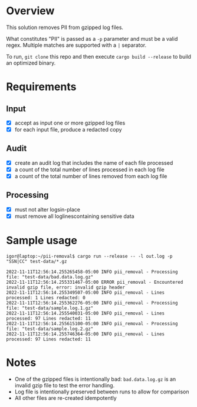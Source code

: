 # Overview
This solution removes PII from gzipped log files. 

What constitutes "PII" is passed as a `-p` parameter and must be a valid regex. Multiple matches are supported with a `|` separator.

To run, `git clone` this repo and then execute `cargo build --release` to build an optimized binary.
# Requirements
## Input
- [x] accept as input one or more gzipped log files
- [x] for each input file, produce a redacted copy
## Audit
- [x] create an audit log that includes the name of each file processed
- [x] a count of the total number of lines processed in each log file
- [x] a count of the total number of lines removed from each log file
## Processing
- [x] ​​must​​ not​​ alter ​​logs ​​in-place
- [x] ​​must ​​remove​ ​all ​​log​​lines ​​containing ​​sensitive ​​data​

# Sample usage
```console
igor@laptop:~/pii-removal$ cargo run --release -- -l out.log -p "SSN|CC" test-data/*.gz  

2022-11-11T12:56:14.255265458-05:00 INFO pii_removal - Processing file: "test-data/bad.data.log.gz" 
2022-11-11T12:56:14.255331467-05:00 ERROR pii_removal - Encountered invalid gzip file, error: invalid gzip header
2022-11-11T12:56:14.255349507-05:00 INFO pii_removal - Lines processed: 1 Lines redacted: 0
2022-11-11T12:56:14.255362276-05:00 INFO pii_removal - Processing file: "test-data/sample.log.1.gz" 
2022-11-11T12:56:14.255540031-05:00 INFO pii_removal - Lines processed: 97 Lines redacted: 11
2022-11-11T12:56:14.255615100-05:00 INFO pii_removal - Processing file: "test-data/sample.log.2.gz" 
2022-11-11T12:56:14.255746364-05:00 INFO pii_removal - Lines processed: 97 Lines redacted: 11
```

# Notes
- One of the gzipped files is intentionally bad: `bad.data.log.gz` is an invalid gzip file to test the error handling.
- Log file is intentionally preserved between runs to allow for comparison
- All other files are re-created idempotently
